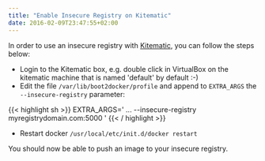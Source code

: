 ```yaml
---
title: "Enable Insecure Registry on Kitematic"
date: 2016-02-09T23:47:55+02:00
---
```


In order to use an insecure registry with [Kitematic](https://kitematic.com/), you can follow the steps below:


* Login to the Kitematic box, e.g. double click in VirtualBox on the kitematic machine that is named 'default' by default :-)
* Edit the file `/var/lib/boot2docker/profile` and append to `EXTRA_ARGS` the `--insecure-registry` parameter:

{{< highlight sh >}}
EXTRA_ARGS='
...
--insecure-registry myregistrydomain.com:5000
'
{{< / highlight >}}

* Restart docker `/usr/local/etc/init.d/docker restart`

You should now be able to push an image to your insecure registry.
